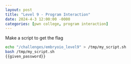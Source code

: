 ```yaml
---
layout: post
title: "Level 9 - Program Interaction"
date: 2024-4-3 12:00:00 -0000
categories: [pwn college, program interaction]
---
```

Make a script to get the flag  

```bash
echo "/challenges/embryoio_level9" > /tmp/my_script.sh
bash /tmp/my_script.sh
{{given_password}}
```
